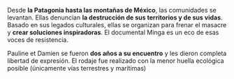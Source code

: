 Desde **la Patagonia hasta las montañas de México**, las comunidades se levantan. Ellas denuncian **la destrucción de sus territorios y de sus vidas**. Basado en sus legados culturales, ellas se organizan para frenar el masacre y **crear soluciones inspiradoras**. El documental Minga es un eco de esas voces de resistencia. 

Pauline et Damien se fueron **dos años a su encuentro** y les dieron completa libertad de expresión. El rodaje fue realizado con la menor huella ecológica posible (únicamente vías terrestres y marítimas) 